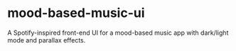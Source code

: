 # mood-based-music-ui
A Spotify-inspired front-end UI for a mood-based music app with dark/light mode and parallax effects.
